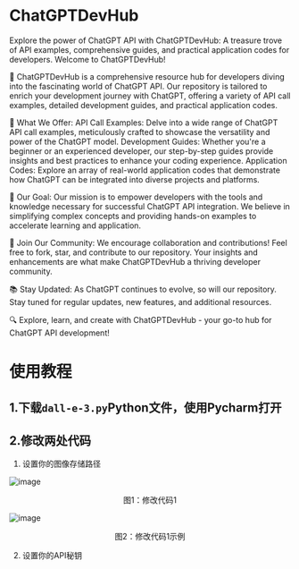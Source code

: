 # ChatGPTDevHub
Explore the power of ChatGPT API with ChatGPTDevHub: A treasure trove of API examples, comprehensive guides, and practical application codes for developers.
Welcome to ChatGPTDevHub!

🚀 ChatGPTDevHub is a comprehensive resource hub for developers diving into the fascinating world of ChatGPT API. Our repository is tailored to enrich your development journey with ChatGPT, offering a variety of API call examples, detailed development guides, and practical application codes.

🌟 What We Offer:
API Call Examples: Delve into a wide range of ChatGPT API call examples, meticulously crafted to showcase the versatility and power of the ChatGPT model.
Development Guides: Whether you're a beginner or an experienced developer, our step-by-step guides provide insights and best practices to enhance your coding experience.
Application Codes: Explore an array of real-world application codes that demonstrate how ChatGPT can be integrated into diverse projects and platforms.

🎯 Our Goal:
Our mission is to empower developers with the tools and knowledge necessary for successful ChatGPT API integration. We believe in simplifying complex concepts and providing hands-on examples to accelerate learning and application.

🤝 Join Our Community:
We encourage collaboration and contributions! Feel free to fork, star, and contribute to our repository. Your insights and enhancements are what make ChatGPTDevHub a thriving developer community.

📚 Stay Updated:
As ChatGPT continues to evolve, so will our repository. Stay tuned for regular updates, new features, and additional resources.

🔍 Explore, learn, and create with ChatGPTDevHub - your go-to hub for ChatGPT API development!

# 使用教程
## 1.下载`dall-e-3.py`Python文件，使用Pycharm打开
## 2.修改两处代码
1. 设置你的图像存储路径

![image](https://github.com/haoyu2022/ChatGPTDevHub/assets/97349759/32c431d3-a6e1-4cdc-98e1-4a8d729e2e79)
<p align="center">图1：修改代码1</p>

![image](https://github.com/haoyu2022/ChatGPTDevHub/assets/97349759/b8a0d97f-eb85-4531-8ff2-f67f50f4ba9e)
<p align="center">图2：修改代码1示例</p>

2. 设置你的API秘钥

